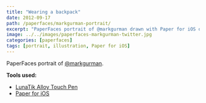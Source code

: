 ```yaml
---
title: "Wearing a backpack"
date: 2012-09-17
path: /paperfaces/markgurman-portrait/
excerpt: "PaperFaces portrait of @markgurman drawn with Paper for iOS on an iPad."
image: ../../images/paperfaces-markgurman-twitter.jpg
categories: [paperfaces]
tags: [portrait, illustration, Paper for iOS]
---
```


PaperFaces portrait of [@markgurman](https://twitter.com/markgurman).

**Tools used:**

- [LunaTik Alloy Touch Pen](https://www.amazon.com/gp/product/B00821TR7G/ref=as_li_ss_tl?ie=UTF8&tag=mademist-20&linkCode=as2&camp=1789&creative=390957&creativeASIN=B00821TR7G)
- [Paper for iOS](https://paper.bywetransfer.com/)
